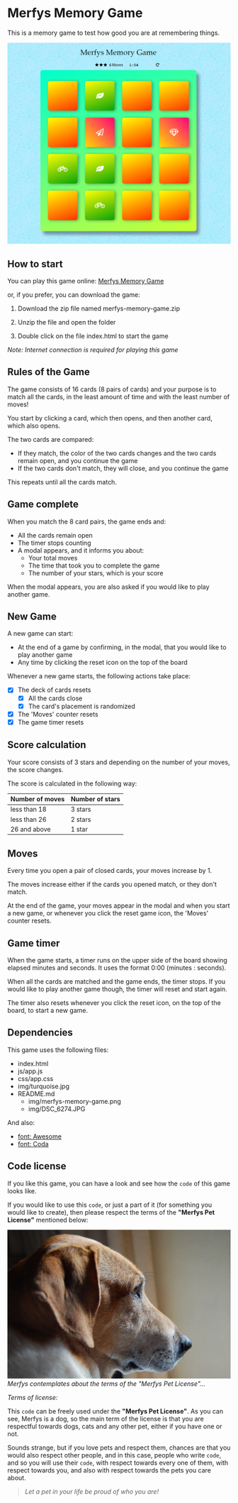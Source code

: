 # Merfys Memory Game

This is a memory game to test how good you are at remembering things.

![Screenshot of a game called, Merfys Memory Game, with a board consisting of 16 memory cards](img/merfys-memory-game.png)

## How to start

You can play this game online: [Merfys Memory Game](https://antzm.github.io/merfys-memory-game/)

or, if you prefer, you can download the game:

1. Download the zip file named merfys-memory-game.zip

2. Unzip the file and open the folder

3. Double click on the file index.html to start the game

_Note: Internet connection is required for playing this game_

## Rules of the Game

The game consists of 16 cards (8 pairs of cards) and your purpose is to match all the cards, in the least amount of time and with the least number of moves!

You start by clicking a card, which then opens, and then another card, which also opens.

The two cards are compared:

* If they match, the color of the two cards changes and the two cards remain open, and you continue the game
* If the two cards don't match, they will close, and you continue the game

This repeats until all the cards match.

## Game complete

 When you match the 8 card pairs, the game ends and:

 * All the cards remain open
 * The timer stops counting
 * A modal appears, and it informs you about:
    * Your total moves
    * The time that took you to complete the game
    * The number of your stars, which is your score

When the modal appears, you are also asked if you would like to play another game.

## New Game

A new game can start:

* At the end of a game by confirming, in the modal, that you would like to play another game
* Any time by clicking the reset icon on the top of the board

Whenever a new game starts, the following actions take place:

* [x] The deck of cards resets
    * [x] All the cards close
    * [x] The card's placement is randomized
* [x] The 'Moves' counter resets
* [x] The game timer resets

## Score calculation

Your score consists of 3 stars and depending on the number of your moves, the score changes.

The score is calculated in the following way:

Number of moves | Number of stars
 -------------- | ---------------
 less than 18   | 3 stars
 less than 26   | 2 stars
 26 and above   | 1 star

## Moves

Every time you open a pair of closed cards, your moves increase by 1.

The moves increase either if the cards you opened match, or they don't match.

At the end of the game, your moves appear in the modal and when you start a new game, or whenever you click the reset game icon, the 'Moves' counter resets.

## Game timer

 When the game starts, a timer runs on the upper side of the board showing elapsed minutes and seconds. It uses the format 0:00 (minutes : seconds).

 When all the cards are matched and the game ends, the timer stops. If you would like to play another game though, the timer will reset and start again.

 The timer also resets whenever you click the reset icon, on the top of the board, to start a new game.

## Dependencies

This game uses the following files:

* index.html
* js/app.js
* css/app.css
* img/turquoise.jpg
* README.md
  * img/merfys-memory-game.png
  * img/DSC_6274.JPG

And also:

* [font: Awesome](https://maxcdn.bootstrapcdn.com/font-awesome/4.6.1/css/font-awesome.min.css)
* [font: Coda](https://fonts.googleapis.com/css?family=Coda)

## Code license

If you like this game, you can have a look and see how the `code` of this game looks like.

If you would like to use this `code`, or just a part of it (for something you would like to create), then please respect the terms of the **"Merfys Pet License"** mentioned below:

![A brown and white large breed dog, named Merfys, sitting still and looking at the distance](img/DSC_6274.JPG)
_Merfys contemplates about the terms of the "Merfys Pet License"..._

_Terms of license:_

This `code` can be freely used under the **"Merfys Pet License"**. As you can see, Merfys is a dog, so the main term of the license is that you are respectful towards dogs, cats and any other pet, either if you have one or not.

Sounds strange, but if you love pets and respect them, chances are that you would also respect other people, and in this case, people who write `code`, and so you will use their `code`, with respect towards every one of them, with respect towards you, and also with respect towards the pets you care about.

>_Let a pet in your life be proud of who you are!_